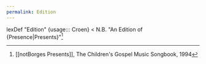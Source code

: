```yaml
---
permalink: Edition
---
```

lexDef "Edition" {usage::: Croen} < N.B. "An Edition of {Presence|Presents}"[^EditionCroen]

[^EditionCroen]: [[notBorges Presents]], The Children's Gospel Music Songbook, 1994
